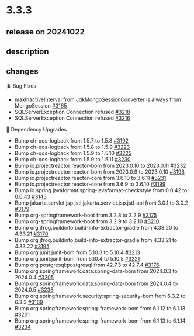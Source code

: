 # 3.3.3

## release on 20241022

## description

## changes

🪲 Bug Fixes

* maxInactiveInterval from JdkMongoSessionConverter is always from MongoSession <a href="https://github.com/spring-projects/spring-session/issues/3165" data-hovercard-type="issue" data-hovercard-url="/spring-projects/spring-session/issues/3165/hovercard">#3165</a>
* SQLServerException Connection refused <a href="https://github.com/spring-projects/spring-session/issues/3218" data-hovercard-type="issue" data-hovercard-url="/spring-projects/spring-session/issues/3218/hovercard">#3218</a>
* SQLServerException Connection refused <a href="https://github.com/spring-projects/spring-session/issues/3216" data-hovercard-type="issue" data-hovercard-url="/spring-projects/spring-session/issues/3216/hovercard">#3216</a>

🔨 Dependency Upgrades

* Bump ch-qos-logback from 1.5.7 to 1.5.8 <a href="https://github.com/spring-projects/spring-session/pull/3192" data-hovercard-type="pull_request" data-hovercard-url="/spring-projects/spring-session/pull/3192/hovercard">#3192</a>
* Bump ch-qos-logback from 1.5.8 to 1.5.9 <a href="https://github.com/spring-projects/spring-session/pull/3223" data-hovercard-type="pull_request" data-hovercard-url="/spring-projects/spring-session/pull/3223/hovercard">#3223</a>
* Bump ch-qos-logback from 1.5.9 to 1.5.10 <a href="https://github.com/spring-projects/spring-session/pull/3225" data-hovercard-type="pull_request" data-hovercard-url="/spring-projects/spring-session/pull/3225/hovercard">#3225</a>
* Bump ch-qos-logback from 1.5.9 to 1.5.11 <a href="https://github.com/spring-projects/spring-session/pull/3230" data-hovercard-type="pull_request" data-hovercard-url="/spring-projects/spring-session/pull/3230/hovercard">#3230</a>
* Bump io.projectreactor:reactor-bom from 2023.0.10 to 2023.0.11 <a href="https://github.com/spring-projects/spring-session/pull/3232" data-hovercard-type="pull_request" data-hovercard-url="/spring-projects/spring-session/pull/3232/hovercard">#3232</a>
* Bump io.projectreactor:reactor-bom from 2023.0.9 to 2023.0.10 <a href="https://github.com/spring-projects/spring-session/pull/3198" data-hovercard-type="pull_request" data-hovercard-url="/spring-projects/spring-session/pull/3198/hovercard">#3198</a>
* Bump io.projectreactor:reactor-core from 3.6.10 to 3.6.11 <a href="https://github.com/spring-projects/spring-session/pull/3231" data-hovercard-type="pull_request" data-hovercard-url="/spring-projects/spring-session/pull/3231/hovercard">#3231</a>
* Bump io.projectreactor:reactor-core from 3.6.9 to 3.6.10 <a href="https://github.com/spring-projects/spring-session/pull/3199" data-hovercard-type="pull_request" data-hovercard-url="/spring-projects/spring-session/pull/3199/hovercard">#3199</a>
* Bump io.spring.javaformat:spring-javaformat-checkstyle from 0.0.42 to 0.0.43 <a href="https://github.com/spring-projects/spring-session/pull/3145" data-hovercard-type="pull_request" data-hovercard-url="/spring-projects/spring-session/pull/3145/hovercard">#3145</a>
* Bump jakarta.servlet.jsp.jstl:jakarta.servlet.jsp.jstl-api from 3.0.1 to 3.0.2 <a href="https://github.com/spring-projects/spring-session/pull/3179" data-hovercard-type="pull_request" data-hovercard-url="/spring-projects/spring-session/pull/3179/hovercard">#3179</a>
* Bump org-springframework-boot from 3.2.8 to 3.2.9 <a href="https://github.com/spring-projects/spring-session/pull/3175" data-hovercard-type="pull_request" data-hovercard-url="/spring-projects/spring-session/pull/3175/hovercard">#3175</a>
* Bump org-springframework-boot from 3.2.9 to 3.2.10 <a href="https://github.com/spring-projects/spring-session/pull/3210" data-hovercard-type="pull_request" data-hovercard-url="/spring-projects/spring-session/pull/3210/hovercard">#3210</a>
* Bump org.jfrog.buildinfo:build-info-extractor-gradle from 4.33.20 to 4.33.21 <a href="https://github.com/spring-projects/spring-session/pull/3170" data-hovercard-type="pull_request" data-hovercard-url="/spring-projects/spring-session/pull/3170/hovercard">#3170</a>
* Bump org.jfrog.buildinfo:build-info-extractor-gradle from 4.33.21 to 4.33.22 <a href="https://github.com/spring-projects/spring-session/pull/3195" data-hovercard-type="pull_request" data-hovercard-url="/spring-projects/spring-session/pull/3195/hovercard">#3195</a>
* Bump org.junit:junit-bom from 5.10.3 to 5.10.4 <a href="https://github.com/spring-projects/spring-session/pull/3213" data-hovercard-type="pull_request" data-hovercard-url="/spring-projects/spring-session/pull/3213/hovercard">#3213</a>
* Bump org.junit:junit-bom from 5.10.4 to 5.10.5 <a href="https://github.com/spring-projects/spring-session/pull/3221" data-hovercard-type="pull_request" data-hovercard-url="/spring-projects/spring-session/pull/3221/hovercard">#3221</a>
* Bump org.postgresql:postgresql from 42.7.3 to 42.7.4 <a href="https://github.com/spring-projects/spring-session/pull/3176" data-hovercard-type="pull_request" data-hovercard-url="/spring-projects/spring-session/pull/3176/hovercard">#3176</a>
* Bump org.springframework.data:spring-data-bom from 2024.0.3 to 2024.0.4 <a href="https://github.com/spring-projects/spring-session/pull/3205" data-hovercard-type="pull_request" data-hovercard-url="/spring-projects/spring-session/pull/3205/hovercard">#3205</a>
* Bump org.springframework.data:spring-data-bom from 2024.0.4 to 2024.0.5 <a href="https://github.com/spring-projects/spring-session/pull/3238" data-hovercard-type="pull_request" data-hovercard-url="/spring-projects/spring-session/pull/3238/hovercard">#3238</a>
* Bump org.springframework.security:spring-security-bom from 6.3.2 to 6.3.3 <a href="https://github.com/spring-projects/spring-session/pull/3169" data-hovercard-type="pull_request" data-hovercard-url="/spring-projects/spring-session/pull/3169/hovercard">#3169</a>
* Bump org.springframework:spring-framework-bom from 6.1.12 to 6.1.13 <a href="https://github.com/spring-projects/spring-session/pull/3201" data-hovercard-type="pull_request" data-hovercard-url="/spring-projects/spring-session/pull/3201/hovercard">#3201</a>
* Bump org.springframework:spring-framework-bom from 6.1.13 to 6.1.14 <a href="https://github.com/spring-projects/spring-session/pull/3234" data-hovercard-type="pull_request" data-hovercard-url="/spring-projects/spring-session/pull/3234/hovercard">#3234</a>

